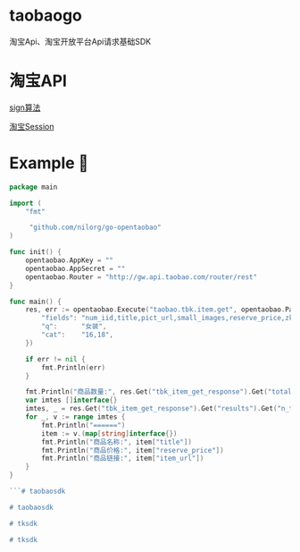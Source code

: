 # taobaogo
淘宝Api、淘宝开放平台Api请求基础SDK

# 淘宝API

[sign算法](http://open.taobao.com/doc.htm?docId=101617&docType=1)

[淘宝Session](https://oauth.taobao.com/authorize?response_type=token&client_id=24840730)

# Example 🌰
```go
package main

import (
	"fmt"

	 "github.com/nilorg/go-opentaobao"
)

func init() {
	opentaobao.AppKey = ""
	opentaobao.AppSecret = ""
	opentaobao.Router = "http://gw.api.taobao.com/router/rest"
}

func main() {
	res, err := opentaobao.Execute("taobao.tbk.item.get", opentaobao.Parameter{
		"fields": "num_iid,title,pict_url,small_images,reserve_price,zk_final_price,user_type,provcity,item_url,seller_id,volume,nick",
		"q":      "女装",
		"cat":    "16,18",
	})

	if err != nil {
		fmt.Println(err)
	}

	fmt.Println("商品数量:", res.Get("tbk_item_get_response").Get("total_results").MustInt())
	var imtes []interface{}
	imtes, _ = res.Get("tbk_item_get_response").Get("results").Get("n_tbk_item").Array()
	for _, v := range imtes {
		fmt.Println("======")
		item := v.(map[string]interface{})
		fmt.Println("商品名称:", item["title"])
		fmt.Println("商品价格:", item["reserve_price"])
		fmt.Println("商品链接:", item["item_url"])
	}
}

```#   t a o b a o s d k  
 #   t a o b a o s d k  
 #   t k s d k  
 #   t k s d k  
 